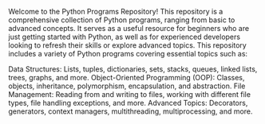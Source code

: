 Welcome to the Python Programs Repository! This repository is a comprehensive collection of Python programs, ranging from basic to advanced concepts.
It serves as a useful resource for beginners who are just getting started with Python, as well as for experienced developers looking to refresh their skills or explore advanced topics.
This repository includes a variety of Python programs covering essential topics such as:

Data Structures: Lists, tuples, dictionaries, sets, stacks, queues, linked lists, trees, graphs, and more.
Object-Oriented Programming (OOP): Classes, objects, inheritance, polymorphism, encapsulation, and abstraction.
File Management: Reading from and writing to files, working with different file types, file handling exceptions, and more.
Advanced Topics: Decorators, generators, context managers, multithreading, multiprocessing, and more.
